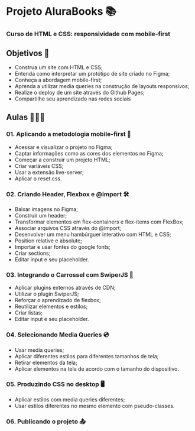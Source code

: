 # Projeto AluraBooks 📚

### Curso de HTML e CSS: responsividade com mobile-first 

## Objetivos 🎯
* Construa um site com HTML e CSS;
* Entenda como interpretar um protótipo de site criado no Figma;
* Conheça a abordagem mobile-first;
* Aprenda a utilizar media queries na construção de layouts responsivos;
* Realize o deploy de um site através do Github Pages;
* Compartilhe seu aprendizado nas redes sociais

## Aulas 👩🏽‍🏫

### 01. Aplicando a metodologia mobile-first 📱
* Acessar e visualizar o projeto no Figma;
* Captar informações como as cores dos elementos no Figma;
* Começar a construir um projeto HTML;
* Criar variáveis CSS;
* Usar a extensão live-server;
* Aplicar o reset.css.

### 02. Criando Header, Flexbox e @import 🛠️
* Baixar imagens no Figma;
* Construir um header;
* Transformar elementos em flex-containers e flex-items com FlexBox;
* Associar arquivos CSS através do @import;
* Desenvolver um menu hambúrguer interativo com HTML e CSS;
* Position relative e absolute;
* Importar e usar fontes do google fonts;
* Criar sections;
* Editar input e seu placeholder.

### 03. Integrando o Carrossel com SwiperJS 🎠
* Aplicar plugins externos através de CDN;
* Utilizar o plugin SwiperJS;
* Reforçar o aprendizado de flexbox;
* Reutilizar elementos e estilos;
* Criar listas;
* Editar input e seu placeholder.

### 04. Selecionando Media Queries 💿
* Usar media queries;
* Aplicar diferentes estilos para diferentes tamanhos de tela;
* Retirar elementos da tela;
* Aplicar elementos na tela de acordo com o tamanho do dispositivo.

### 05. Produzindo CSS no desktop 🖥️
* Aplicar estilos com media queries diferentes;
* Usar estilos diferentes no mesmo elemento com pseudo-classes.

### 06. Publicando o projeto 📤
